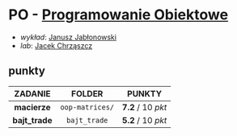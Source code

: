 # PO - [Programowanie Obiektowe](https://usosweb.mimuw.edu.pl/kontroler.php?_action=katalog2/przedmioty/pokazPrzedmiot&prz_kod=1000-212cPO&callback=g_0a029ea3)

- *wykład*: [Janusz Jabłonowski](https://usosweb.mimuw.edu.pl/kontroler.php?_action=katalog2/osoby/pokazOsobe&os_id=319)
- *lab*: [Jacek Chrząszcz](https://usosweb.mimuw.edu.pl/kontroler.php?_action=katalog2/osoby/pokazOsobe&os_id=282)

## punkty

| ZADANIE        | FOLDER          | PUNKTY             |
| :------------: | :-------------: | :----------------: |
| **macierze**   | `oop-matrices/` | **7.2** / 10 *pkt* |
| **bajt_trade** | `bajt_trade`    | **5.2** / 10 *pkt* |
